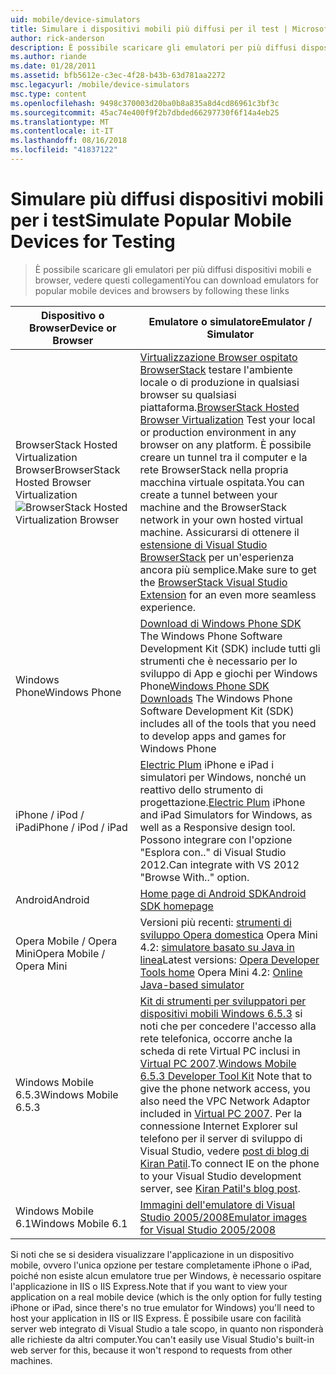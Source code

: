 ```yaml
---
uid: mobile/device-simulators
title: Simulare i dispositivi mobili più diffusi per il test | Microsoft Docs
author: rick-anderson
description: È possibile scaricare gli emulatori per più diffusi dispositivi mobili e browser, vedere questi collegamenti
ms.author: riande
ms.date: 01/28/2011
ms.assetid: bfb5612e-c3ec-4f28-b43b-63d781aa2272
msc.legacyurl: /mobile/device-simulators
msc.type: content
ms.openlocfilehash: 9498c370003d20ba0b8a835a8d4cd86961c3bf3c
ms.sourcegitcommit: 45ac74e400f9f2b7dbded66297730f6f14a4eb25
ms.translationtype: MT
ms.contentlocale: it-IT
ms.lasthandoff: 08/16/2018
ms.locfileid: "41837122"
---
```

<a name="simulate-popular-mobile-devices-for-testing"></a><span data-ttu-id="b89a4-103">Simulare più diffusi dispositivi mobili per i test</span><span class="sxs-lookup"><span data-stu-id="b89a4-103">Simulate Popular Mobile Devices for Testing</span></span>
====================
> <span data-ttu-id="b89a4-104">È possibile scaricare gli emulatori per più diffusi dispositivi mobili e browser, vedere questi collegamenti</span><span class="sxs-lookup"><span data-stu-id="b89a4-104">You can download emulators for popular mobile devices and browsers by following these links</span></span>


| <span data-ttu-id="b89a4-105">Dispositivo o Browser</span><span class="sxs-lookup"><span data-stu-id="b89a4-105">Device or Browser</span></span> | <span data-ttu-id="b89a4-106">Emulatore o simulatore</span><span class="sxs-lookup"><span data-stu-id="b89a4-106">Emulator / Simulator</span></span> |
| --- | --- |
| <span data-ttu-id="b89a4-107">BrowserStack Hosted Virtualization Browser</span><span class="sxs-lookup"><span data-stu-id="b89a4-107">BrowserStack Hosted Browser Virtualization</span></span> ![BrowserStack Hosted Virtualization Browser](device-simulators/_static/image1.png) | <span data-ttu-id="b89a4-109">[Virtualizzazione Browser ospitato BrowserStack](http://browserstack.com) testare l'ambiente locale o di produzione in qualsiasi browser su qualsiasi piattaforma.</span><span class="sxs-lookup"><span data-stu-id="b89a4-109">[BrowserStack Hosted Browser Virtualization](http://browserstack.com) Test your local or production environment in any browser on any platform.</span></span> <span data-ttu-id="b89a4-110">È possibile creare un tunnel tra il computer e la rete BrowserStack nella propria macchina virtuale ospitata.</span><span class="sxs-lookup"><span data-stu-id="b89a4-110">You can create a tunnel between your machine and the BrowserStack network in your own hosted virtual machine.</span></span> <span data-ttu-id="b89a4-111">Assicurarsi di ottenere il [estensione di Visual Studio BrowserStack](https://visualstudiogallery.msdn.microsoft.com/2dfa32b1-3c47-439d-b1c5-9e28be18b81c) per un'esperienza ancora più semplice.</span><span class="sxs-lookup"><span data-stu-id="b89a4-111">Make sure to get the [BrowserStack Visual Studio Extension](https://visualstudiogallery.msdn.microsoft.com/2dfa32b1-3c47-439d-b1c5-9e28be18b81c) for an even more seamless experience.</span></span> |
| <span data-ttu-id="b89a4-112">Windows Phone</span><span class="sxs-lookup"><span data-stu-id="b89a4-112">Windows Phone</span></span> | <span data-ttu-id="b89a4-113">[Download di Windows Phone SDK](https://dev.windowsphone.com/downloadsdk) The Windows Phone Software Development Kit (SDK) include tutti gli strumenti che è necessario per lo sviluppo di App e giochi per Windows Phone</span><span class="sxs-lookup"><span data-stu-id="b89a4-113">[Windows Phone SDK Downloads](https://dev.windowsphone.com/downloadsdk) The Windows Phone Software Development Kit (SDK) includes all of the tools that you need to develop apps and games for Windows Phone</span></span> |
| <span data-ttu-id="b89a4-114">iPhone / iPod / iPad</span><span class="sxs-lookup"><span data-stu-id="b89a4-114">iPhone / iPod / iPad</span></span> | <span data-ttu-id="b89a4-115">[Electric Plum](http://www.electricplum.com/studio.aspx) iPhone e iPad i simulatori per Windows, nonché un reattivo dello strumento di progettazione.</span><span class="sxs-lookup"><span data-stu-id="b89a4-115">[Electric Plum](http://www.electricplum.com/studio.aspx) iPhone and iPad Simulators for Windows, as well as a Responsive design tool.</span></span> <span data-ttu-id="b89a4-116">Possono integrare con l'opzione "Esplora con.." di Visual Studio 2012.</span><span class="sxs-lookup"><span data-stu-id="b89a4-116">Can integrate with VS 2012 "Browse With.." option.</span></span> |
| <span data-ttu-id="b89a4-117">Android</span><span class="sxs-lookup"><span data-stu-id="b89a4-117">Android</span></span> | [<span data-ttu-id="b89a4-118">Home page di Android SDK</span><span class="sxs-lookup"><span data-stu-id="b89a4-118">Android SDK homepage</span></span>](https://developer.android.com/sdk) |
| <span data-ttu-id="b89a4-119">Opera Mobile / Opera Mini</span><span class="sxs-lookup"><span data-stu-id="b89a4-119">Opera Mobile / Opera Mini</span></span> | <span data-ttu-id="b89a4-120">Versioni più recenti: [strumenti di sviluppo Opera domestica](http://www.opera.com/developer/tools/) Opera Mini 4.2: [simulatore basato su Java in linea](http://www.opera.com/mobile/demo/?ver=4)</span><span class="sxs-lookup"><span data-stu-id="b89a4-120">Latest versions: [Opera Developer Tools home](http://www.opera.com/developer/tools/) Opera Mini 4.2: [Online Java-based simulator](http://www.opera.com/mobile/demo/?ver=4)</span></span> |
| <span data-ttu-id="b89a4-121">Windows Mobile 6.5.3</span><span class="sxs-lookup"><span data-stu-id="b89a4-121">Windows Mobile 6.5.3</span></span> | <span data-ttu-id="b89a4-122">[Kit di strumenti per sviluppatori per dispositivi mobili Windows 6.5.3](https://www.microsoft.com/downloads/en/details.aspx?FamilyID=c0213f68-2e01-4e5c-a8b2-35e081dcf1ca&amp;displaylang=en) si noti che per concedere l'accesso alla rete telefonica, occorre anche la scheda di rete Virtual PC inclusi in [Virtual PC 2007](https://www.microsoft.com/downloads/en/details.aspx?FamilyID=04d26402-3199-48a3-afa2-2dc0b40a73b6&amp;DisplayLang=en).</span><span class="sxs-lookup"><span data-stu-id="b89a4-122">[Windows Mobile 6.5.3 Developer Tool Kit](https://www.microsoft.com/downloads/en/details.aspx?FamilyID=c0213f68-2e01-4e5c-a8b2-35e081dcf1ca&amp;displaylang=en) Note that to give the phone network access, you also need the VPC Network Adaptor included in [Virtual PC 2007](https://www.microsoft.com/downloads/en/details.aspx?FamilyID=04d26402-3199-48a3-afa2-2dc0b40a73b6&amp;DisplayLang=en).</span></span> <span data-ttu-id="b89a4-123">Per la connessione Internet Explorer sul telefono per il server di sviluppo di Visual Studio, vedere [post di blog di Kiran Patil](http://kiranpatils.wordpress.com/2009/11/19/access-internetlocal-website-from-your-windows-mobile-device-emulators/).</span><span class="sxs-lookup"><span data-stu-id="b89a4-123">To connect IE on the phone to your Visual Studio development server, see [Kiran Patil's blog post](http://kiranpatils.wordpress.com/2009/11/19/access-internetlocal-website-from-your-windows-mobile-device-emulators/).</span></span> |
| <span data-ttu-id="b89a4-124">Windows Mobile 6.1</span><span class="sxs-lookup"><span data-stu-id="b89a4-124">Windows Mobile 6.1</span></span> | [<span data-ttu-id="b89a4-125">Immagini dell'emulatore di Visual Studio 2005/2008</span><span class="sxs-lookup"><span data-stu-id="b89a4-125">Emulator images for Visual Studio 2005/2008</span></span>](https://www.microsoft.com/downloads/en/details.aspx?FamilyID=3d6f581e-c093-4b15-ab0c-a2ce5bffdb47) |

<span data-ttu-id="b89a4-126">Si noti che se si desidera visualizzare l'applicazione in un dispositivo mobile, ovvero l'unica opzione per testare completamente iPhone o iPad, poiché non esiste alcun emulatore true per Windows, è necessario ospitare l'applicazione in IIS o IIS Express.</span><span class="sxs-lookup"><span data-stu-id="b89a4-126">Note that if you want to view your application on a real mobile device (which is the only option for fully testing iPhone or iPad, since there's no true emulator for Windows) you'll need to host your application in IIS or IIS Express.</span></span> <span data-ttu-id="b89a4-127">È possibile usare con facilità server web integrato di Visual Studio a tale scopo, in quanto non risponderà alle richieste da altri computer.</span><span class="sxs-lookup"><span data-stu-id="b89a4-127">You can't easily use Visual Studio's built-in web server for this, because it won't respond to requests from other machines.</span></span>
